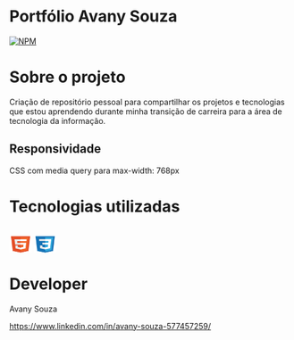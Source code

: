 # Portfólio Avany Souza
[![NPM](https://img.shields.io/npm/l/react)](https://github.com/devsuperior/sds1-wmazoni/blob/master/LICENSE) 

# Sobre o projeto
Criação de repositório pessoal para compartilhar os projetos e tecnologias que estou aprendendo durante minha transição de carreira para a área de tecnologia da informação.

## Responsividade
CSS com media query para max-width: 768px

# Tecnologias utilizadas
<div style="display: inline_block"><br>
  <img align="center" alt="Avany-HTML" height="30" width="40" src="https://raw.githubusercontent.com/devicons/devicon/master/icons/html5/html5-original.svg">
  <img align="center" alt="Avany-CSS" height="30" width="40" src="https://raw.githubusercontent.com/devicons/devicon/master/icons/css3/css3-original.svg">
</div>
  
# Developer

Avany Souza

https://www.linkedin.com/in/avany-souza-577457259/
